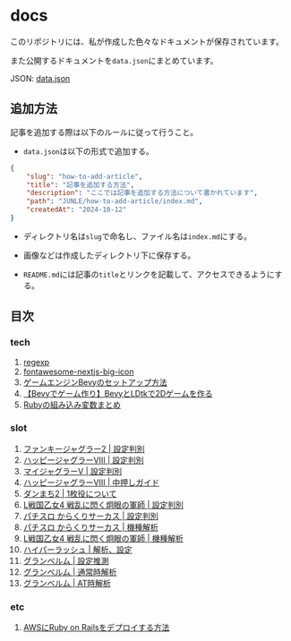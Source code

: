 # docs

このリポジトリには、私が作成した色々なドキュメントが保存されています。

また公開するドキュメントを`data.json`にまとめています。

JSON: [data.json](data.json)

## 追加方法

記事を追加する際は以下のルールに従って行うこと。

- `data.json`は以下の形式で追加する。

```json
{
    "slug": "how-to-add-article",
    "title": "記事を追加する方法",
    "description": "ここでは記事を追加する方法について書かれています",
    "path": "JUNLE/how-to-add-article/index.md",
    "createdAt": "2024-10-12"
}
```

- ディレクトリ名は`slug`で命名し、ファイル名は`index.md`にする。

- 画像などは作成したディレクトリ下に保存する。

- `README.md`には記事の`title`とリンクを記載して、アクセスできるようにする。

## 目次

### tech

1. [regexp](tech/regexp/index.md)
2. [fontawesome-nextjs-big-icon](tech/fontawesome-nextjs-big-icon/index.md)
3. [ゲームエンジンBevyのセットアップ方法](tech/bevy-setup/index.md)
4. [【Bevyでゲーム作り】BevyとLDtkで2Dゲームを作る](tech/bevy-ldtk-setup/index.md)
5. [Rubyの組み込み変数まとめ](etc/ruby-variables/index.md)

### slot

1.  [ファンキージャグラー2 | 設定判別](slot/fanky-jaggler2/index.md)
2.  [ハッピージャグラーVⅢ | 設定判別](slot/happy-jaggler-v3/index.md)
3.  [マイジャグラーV | 設定判別](slot/my-jaggler-v/index.md)
4.  [ハッピージャグラーVⅢ | 中押しガイド](slot/happy-nakaoshi/index.md)
5.  [ダンまち2 | 1枚役について](slot/danmachi2-1maiyaku/index.md)
6.  [L戦国乙女4 戦乱に閃く炯眼の軍師 | 設定判別](slot/sengokuotome4-settei/index.md)
7.  [パチスロ からくりサーカス | 設定判別](slot/karakuri-settei/index.md)
8.  [パチスロ からくりサーカス | 機種解析](slot/karakuri-kaiseki/index.md)
9.  [L戦国乙女4 戦乱に閃く炯眼の軍師 | 機種解析](slot/sengokuotome4-kaiseki/index.md)
10. [ハイパーラッシュ | 解析、設定](slot/hyper-rush/index.md)
11. [グランベルム | 設定推測](slot/granbelm-settei/index.md)
12. [グランベルム | 通常時解析](slot/granbelm-tuujou/index.md)
13. [グランベルム | AT時解析](slot/granbelm-at/index.md)

### etc

1. [AWSにRuby on Railsをデプロイする方法](etc/deploy-rails-to-aws/index.md)
